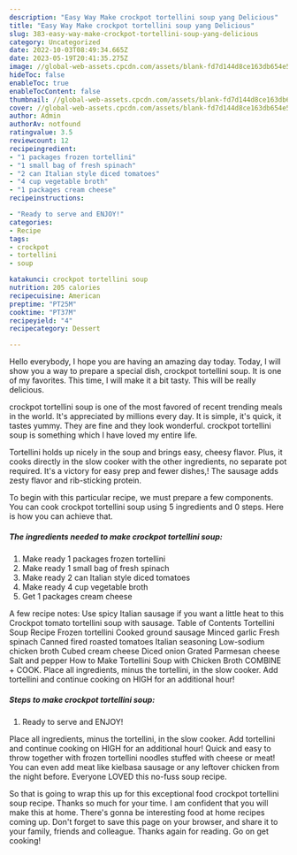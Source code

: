 ```yaml
---
description: "Easy Way Make crockpot tortellini soup yang Delicious"
title: "Easy Way Make crockpot tortellini soup yang Delicious"
slug: 383-easy-way-make-crockpot-tortellini-soup-yang-delicious
category: Uncategorized
date: 2022-10-03T08:49:34.665Z
date: 2023-05-19T20:41:35.275Z
image: //global-web-assets.cpcdn.com/assets/blank-fd7d144d8ce163db654e5a02c40b08a2775adb7897d16e4062681dc7e1b2800f.png
hideToc: false
enableToc: true
enableTocContent: false
thumbnail: //global-web-assets.cpcdn.com/assets/blank-fd7d144d8ce163db654e5a02c40b08a2775adb7897d16e4062681dc7e1b2800f.png
cover: //global-web-assets.cpcdn.com/assets/blank-fd7d144d8ce163db654e5a02c40b08a2775adb7897d16e4062681dc7e1b2800f.png
author: Admin
authorAv: notfound
ratingvalue: 3.5
reviewcount: 12
recipeingredient:
- "1 packages frozen tortellini"
- "1 small bag of fresh spinach"
- "2 can Italian style diced tomatoes"
- "4 cup vegetable broth"
- "1 packages cream cheese"
recipeinstructions:

- "Ready to serve and ENJOY!"
categories:
- Recipe
tags:
- crockpot
- tortellini
- soup

katakunci: crockpot tortellini soup 
nutrition: 205 calories
recipecuisine: American
preptime: "PT25M"
cooktime: "PT37M"
recipeyield: "4"
recipecategory: Dessert

---
```



Hello everybody, I hope you are having an amazing day today. Today, I will show you a way to prepare a special dish, crockpot tortellini soup. It is one of my favorites. This time, I will make it a bit tasty. This will be really delicious.

crockpot tortellini soup is one of the most favored of recent trending meals in the world. It's appreciated by millions every day. It is simple, it's quick, it tastes yummy. They are fine and they look wonderful. crockpot tortellini soup is something which I have loved my entire life.

Tortellini holds up nicely in the soup and brings easy, cheesy flavor. Plus, it cooks directly in the slow cooker with the other ingredients, no separate pot required. It&#39;s a victory for easy prep and fewer dishes,! The sausage adds zesty flavor and rib-sticking protein.


To begin with this particular recipe, we must prepare a few components. You can cook crockpot tortellini soup using 5 ingredients and 0 steps. Here is how you can achieve that.

<!--inarticleads1-->

##### The ingredients needed to make crockpot tortellini soup:

1. Make ready 1 packages frozen tortellini
1. Make ready 1 small bag of fresh spinach
1. Make ready 2 can Italian style diced tomatoes
1. Make ready 4 cup vegetable broth
1. Get 1 packages cream cheese


A few recipe notes: Use spicy Italian sausage if you want a little heat to this Crockpot tomato tortellini soup with sausage. Table of Contents Tortellini Soup Recipe Frozen tortellini Cooked ground sausage Minced garlic Fresh spinach Canned fired roasted tomatoes Italian seasoning Low-sodium chicken broth Cubed cream cheese Diced onion Grated Parmesan cheese Salt and pepper How to Make Tortellini Soup with Chicken Broth COMBINE + COOK. Place all ingredients, minus the tortellini, in the slow cooker. Add tortellini and continue cooking on HIGH for an additional hour! 

<!--inarticleads2-->

##### Steps to make crockpot tortellini soup:


1. Ready to serve and ENJOY!

Place all ingredients, minus the tortellini, in the slow cooker. Add tortellini and continue cooking on HIGH for an additional hour! Quick and easy to throw together with frozen tortellini noodles stuffed with cheese or meat! You can even add meat like kielbasa sausage or any leftover chicken from the night before. Everyone LOVED this no-fuss soup recipe. 

So that is going to wrap this up for this exceptional food crockpot tortellini soup recipe. Thanks so much for your time. I am confident that you will make this at home. There's gonna be interesting food at home recipes coming up. Don't forget to save this page on your browser, and share it to your family, friends and colleague. Thanks again for reading. Go on get cooking!
